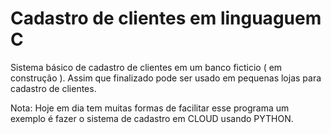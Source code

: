 # Cadastro de clientes em linguaguem C

Sistema básico de cadastro de clientes em um banco ficticio ( em construção ). Assim que finalizado pode ser usado em pequenas lojas para cadastro de clientes.

Nota: Hoje em dia tem muitas formas de facilitar esse programa um exemplo é fazer o sistema de cadastro em CLOUD usando PYTHON.
